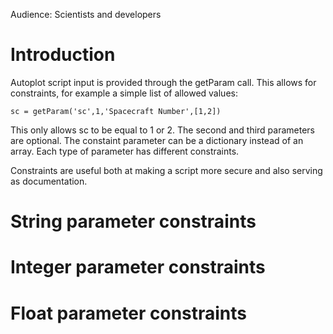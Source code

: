 Audience: Scientists and developers

# Introduction
Autoplot script input is provided through the getParam call.  This allows for constraints, for 
example a simple list of allowed values:
```
sc = getParam('sc',1,'Spacecraft Number',[1,2])
```
This only allows sc to be equal to 1 or 2.  The second and third parameters are optional.  The
constaint parameter can be a dictionary instead of an array.  Each type of parameter has different
constraints.  

Constraints are useful both at making a script more secure and also serving as documentation.  

# String parameter constraints

# Integer parameter constraints

# Float parameter constraints
